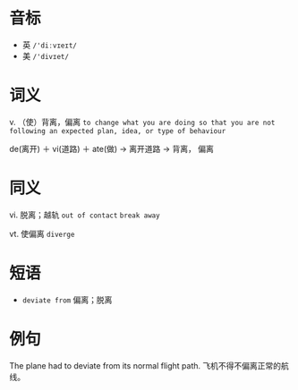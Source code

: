 # 音标

- 英 `/'diːvɪeɪt/`
- 美 `/'divɪet/`

# 词义

v. （使）背离，偏离
`to change what you are doing so that you are not following an expected plan, idea, or type of behaviour`



de(离开) ＋ vi(道路) ＋ ate(做) → 离开道路 → 背离， 偏离

# 同义

vi. 脱离；越轨
`out of contact` `break away`

vt. 使偏离
`diverge`

# 短语

- `deviate from` 偏离；脱离

# 例句

The plane had to deviate from its normal flight path.
飞机不得不偏离正常的航线。


